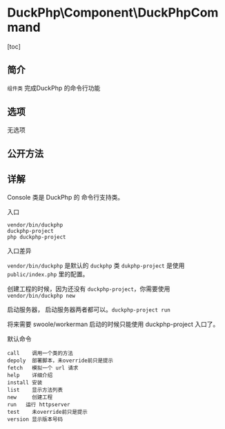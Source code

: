 # DuckPhp\Component\DuckPhpCommand
[toc]
## 简介
`组件类` 完成DuckPhp 的命令行功能

## 选项

无选项

## 公开方法



## 详解

Console 类是 DuckPhp 的 命令行支持类。

入口
```shell
vendor/bin/duckphp
duckphp-project
php duckphp-project
```
入口差异

`vendor/bin/duckphp` 是默认的 `duckphp` 类
`dukphp-project` 是使用 `public/index.php` 里的配置。

创建工程的时候，因为还没有 `duckphp-project`，你需要使用 `vendor/bin/duckphp new`

启动服务器， 启动服务器两者都可以。`duckphp-project run`

将来需要 swoole/workerman 启动的时候只能使用 duckphp-project 入口了。


默认命令

```
call    调用一个类的方法
depoly  部署脚本，未override前只是提示
fetch   模拟一个 url 请求
help    详细介绍    
install 安装
list    显示方法列表
new     创建工程
run   运行 httpserver 
test    未override前只是提示
version 显示版本号码
```
